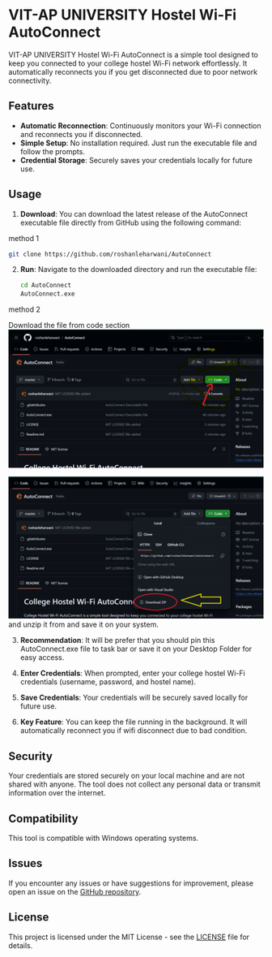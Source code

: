# VIT-AP UNIVERSITY Hostel Wi-Fi AutoConnect

VIT-AP UNIVERSITY Hostel Wi-Fi AutoConnect is a simple tool designed to keep you connected to your college hostel Wi-Fi network effortlessly. It automatically reconnects you if you get disconnected due to poor network connectivity.

## Features

- **Automatic Reconnection**: Continuously monitors your Wi-Fi connection and reconnects you if disconnected.
- **Simple Setup**: No installation required. Just run the executable file and follow the prompts.
- **Credential Storage**: Securely saves your credentials locally for future use.

## Usage

1. **Download**: You can download the latest release of the AutoConnect executable file directly from GitHub using the following command:

method 1

```bash
git clone https://github.com/roshanleharwani/AutoConnect
```

2. **Run**: Navigate to the downloaded directory and run the executable file:

   ```bash
   cd AutoConnect
   AutoConnect.exe
   ```

method 2

Download the file from code section
![alt text](code-address.png)

![alt text](download.png)
and unzip it from and save it on your system.

3. **Recommendation**: It will be prefer that you should pin this AutoConnect.exe file to task bar or save it on your Desktop Folder for easy access.
4. **Enter Credentials**: When prompted, enter your college hostel Wi-Fi credentials (username, password, and hostel name).

5. **Save Credentials**: Your credentials will be securely saved locally for future use.

6. **Key Feature**: You can keep the file running in the background. It will automatically reconnect you if wifi disconnect due to bad condition.

## Security

Your credentials are stored securely on your local machine and are not shared with anyone. The tool does not collect any personal data or transmit information over the internet.

## Compatibility

This tool is compatible with Windows operating systems.

## Issues

If you encounter any issues or have suggestions for improvement, please open an issue on the [GitHub repository](https://github.com/roshanleharwani/AutoConnect/issues).

## License

This project is licensed under the MIT License - see the [LICENSE](LICENSE) file for details.
